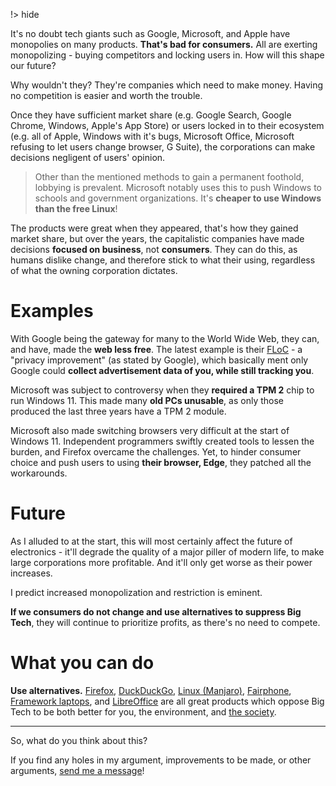 !> hide

<head>
    <title>Monopolistic troubble</title>
    <meta name="permalinks" content="disabled"> <!-- part of JS on icelk.dev & kvarn.org, options: disabled|enabled|not-titles -->
    <meta name="description" content="Reasons why it's dangerous to have monopolies such as Google, Apple, and Microsoft.">
</head>

It's no doubt tech giants such as Google, Microsoft, and Apple have monopolies on many products.
**That's bad for consumers.**
All are exerting monopolizing - buying competitors and locking users in.
How will this shape our future?

Why wouldn't they? They're companies which need to make money. Having no competition is easier and worth the trouble.

Once they have sufficient market share (e.g. Google Search, Google Chrome, Windows, Apple's App Store)
or users locked in to their ecosystem (e.g. all of Apple, Windows with it's bugs, Microsoft Office, Microsoft refusing to let users change browser, G Suite), the corporations can make decisions negligent of users' opinion.

> Other than the mentioned methods to gain a permanent foothold, lobbying is prevalent. Microsoft notably uses this to push Windows to schools and government organizations.
> It's **cheaper to use Windows than the free Linux**!

The products were great when they appeared, that's how they gained market share, but over the years, the capitalistic companies have made decisions **focused on business**, not **consumers**.
They can do this, as humans dislike change, and therefore stick to what their using, regardless of what the owning corporation dictates.

# Examples

With Google being the gateway for many to the World Wide Web, they can, and have, made the **web less free**.
The latest example is their [FLoC](https://www.wired.com/story/google-floc-privacy-ad-tracking-explainer/) - a "privacy improvement" (as stated by Google), which basically ment only Google could **collect advertisement data of you, while still tracking you**.

Microsoft was subject to controversy when they **required a TPM 2** chip to run Windows 11.
This made many **old PCs unusable**, as only those produced the last three years have a TPM 2 module.

Microsoft also made switching browsers very difficult at the start of Windows 11.
Independent programmers swiftly created tools to lessen the burden, and Firefox overcame the challenges.
Yet, to hinder consumer choice and push users to using **their browser, Edge**, they patched all the workarounds.

# Future

As I alluded to at the start, this will most certainly affect the future of electronics -
it'll degrade the quality of a major piller of modern life, to make large corporations more profitable.
And it'll only get worse as their power increases.

I predict increased monopolization and restriction is eminent.

**If we consumers do not change and use alternatives to suppress Big Tech**, they will continue to prioritize profits, as there's no need to compete.

# What you can do

**Use alternatives.**
[Firefox](https://mozilla.org/en-GB/firefox/new/), [DuckDuckGo](https://duck.com/), [Linux (Manjaro)](https://manjaro.org/download/#kde-plasma), [Fairphone](https://www.fairphone.com/en/), [Framework laptops](https://frame.work/), and [LibreOffice](https://libreoffice.org/)
are all great products which oppose Big Tech to be both better for you, the environment, and [the society](bubbles.).

---

So, what do you think about this?

If you find any holes in my argument, improvements to be made, or other arguments,
[send me a message](mailto:Icelk<main@icelk.dev>?subject=Article:%20Privacy%20-%20monopoly&body=I%20have%20some%20suggestions...)!
